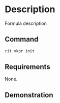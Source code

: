 # Description

Formula description

## Command

```bash
rit vkpr init
```

## Requirements

None.

## Demonstration

